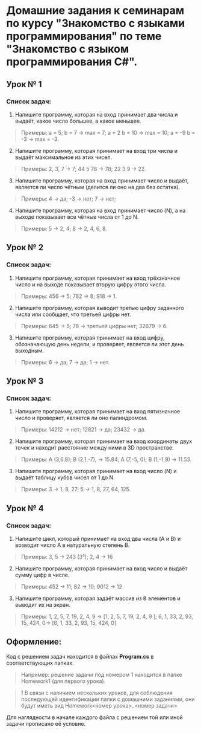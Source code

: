 # Домашние задания к семинарам по курсу "Знакомство с языками программирования" по теме "Знакомство с языком программирования С#".

## Урок № 1 
### Список задач:
1. Напишите программу, которая на вход принимает два числа и выдаёт, какое число большее, а какое меньшее.
>Примеры:
a = 5; b = 7 -> max = 7;
a = 2 b = 10 -> max = 10;
a = -9 b = -3 -> max = -3.

2. Напишите программу, которая принимает на вход три числа и выдаёт максимальное из этих чисел.
>Примеры:
2, 3, 7 -> 7;
44 5 78 -> 78;
22 3 9 -> 22.

3. Напишите программу, которая на вход принимает число и выдаёт, является ли число чётным (делится ли оно на два без остатка).
>Примеры:
4 -> да;
-3 -> нет;
7 -> нет;

4. Напишите программу, которая на вход принимает число (N), а на выходе показывает все чётные числа от 1 до N.
>Примеры:
5 -> 2, 4;
8 -> 2, 4, 6, 8.

## Урок № 2 
### Список задач:
1. Напишите программу, которая принимает на вход трёхзначное число и на выходе показывает вторую цифру этого числа.

> Примеры: 
456 -> 5; 
782 -> 8; 
918 -> 1.

2. Напишите программу, которая выводит третью цифру заданного числа или сообщает, что третьей цифры нет.

> Примеры: 
645 -> 5;
78 -> третьей цифры нет;
32679 -> 6.

3. Напишите программу, которая принимает на вход цифру, обозначающую день недели, и проверяет, является ли этот день выходным.

> Примеры: 
6 -> да;
7 -> да;
1 -> нет.

## Урок № 3
### Список задач:
1. Напишите программу, которая принимает на вход пятизначное число и проверяет, является ли оно палиндромом.

> Примеры: 
14212 -> нет;
12821 -> да;
23432 -> да.

2. Напишите программу, которая принимает на вход координаты двух точек и находит расстояние между ними в 3D пространстве.

> Примеры:
A (3,6,8); B (2,1,-7), -> 15.84;
A (7,-5, 0); B (1,-1,9) -> 11.53.

3. Напишите программу, которая принимает на вход число (N) и выдаёт таблицу кубов чисел от 1 до N.

> Примеры: 
3 -> 1, 8, 27;
5 -> 1, 8, 27, 64, 125.

## Урок № 4
### Список задач:

1. Напишите цикл, который принимает на вход два числа (A и B) и возводит число A в натуральную степень B.

> Примеры:
3, 5 -> 243 (3⁵);
2, 4 -> 16

2. Напишите программу, которая принимает на вход число и выдаёт сумму цифр в числе.

> Примеры:
452 -> 11;
82 -> 10;
9012 -> 12

3. Напишите программу, которая задаёт массив из 8 элементов и выводит их на экран.

> Примеры:
1, 2, 5, 7, 19, 2, 4, 9 -> [1, 2, 5, 7, 19, 2, 4, 9 ];
6, 1, 33, 2, 93, 15, 424, 0-> [6, 1, 33, 2, 93, 15, 424, 0]

## Оформление:
Код с решением задач находится в файлах **Program.cs** в соответствующих папках.
>Например: решение задачи под номером 1 находится в папке Homework1 (для первого урока).

>__!__ В связи с наличием нескольких уроков, для соблюдения последующей идентификации папки с домашними заданиями, они будут иметь вид Homework<номер урока>_<номер задачи>

Для наглядности в начале каждого файла с решением той или иной задачи прописано её условие.